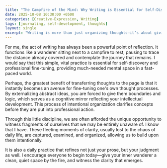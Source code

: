 ```yaml
---
title: "The Campfire of the Mind: Why Writing is Essential for Self-Discovery"
date: 2025-10-08 10:30:00 +0500 
categories: [Creative-Expression, Writing]
tags: [journaling, self-development, thoughts]
layout: single
excerpt: "Writing is more than just organizing thoughts—it’s about giving yourself a mirror to witness fragments of your own development."
---
```


For me, the act of writing has always been a powerful point of reflection. It functions like a wanderer sitting next to a campfire to rest, pausing to trace the distance already covered and contemplate the journey that remains. I would say that this simple, vital practice is essential for self-discovery and professional fine-tuning, providing much-needed mental space in a fast-paced world. 

Perhaps, the greatest benefit of transferring thoughts to the page is that it instantly becomes an avenue for fine-tuning one's own thought processes. By externalizing abstract ideas, you are forced to give them boundaries and logic, which serves as a cognitive mirror reflecting your intellectual development. This process of intentional organization clarifies concepts before they are put into professional action.

Through this little discipline, we are often afforded the unique opportunity to witness fragments of ourselves that we may be entirely unaware of. I know that I have. These fleeting moments of clarity, usually lost to the chaos of daily life, are captured, examined, and organized, allowing us to build upon them intentionally.

It is also a daily practice that refines not just your prose, but your judgment as well. I encourage everyone to begin today—give your inner wanderer a clean, quiet space by the fire, and witness the clarity that emerges.
